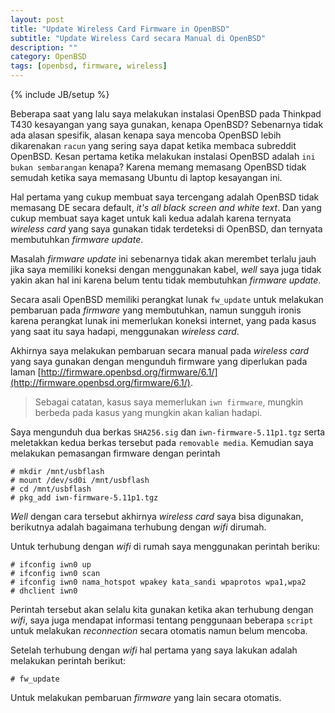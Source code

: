 ```yaml
---
layout: post
title: "Update Wireless Card Firmware in OpenBSD"
subtitle: "Update Wireless Card secara Manual di OpenBSD"
description: ""
category: OpenBSD
tags: [openbsd, firmware, wireless]
---
```

{% include JB/setup %}

Beberapa saat yang lalu saya melakukan instalasi OpenBSD pada Thinkpad T430 kesayangan yang saya gunakan, kenapa OpenBSD? Sebenarnya tidak ada alasan spesifik, alasan kenapa saya mencoba OpenBSD lebih dikarenakan `racun` yang sering saya dapat ketika membaca subreddit OpenBSD. Kesan pertama ketika melakukan instalasi OpenBSD adalah `ini bukan sembarangan` kenapa? Karena memang memasang OpenBSD tidak semudah ketika saya memasang Ubuntu di laptop kesayangan ini.

Hal pertama yang cukup membuat saya tercengang adalah OpenBSD tidak memasang DE secara default, _it's all black screen and white text_. Dan yang cukup membuat saya kaget untuk kali kedua adalah karena ternyata _wireless card_ yang saya gunakan tidak terdeteksi di OpenBSD, dan ternyata membutuhkan _firmware update_.

Masalah _firmware update_ ini sebenarnya tidak akan merembet terlalu jauh jika saya memiliki koneksi dengan menggunakan kabel, _well_ saya juga tidak yakin akan hal ini karena belum tentu tidak membutuhkan _firmware update_.

Secara asali OpenBSD memiliki perangkat lunak `fw_update` untuk melakukan pembaruan pada _firmware_ yang membutuhkan, namun sungguh ironis karena perangkat lunak ini memerlukan koneksi internet, yang pada kasus yang saat itu saya hadapi, menggunakan _wireless card_.

Akhirnya saya melakukan pembaruan secara manual pada _wireless card_ yang saya gunakan dengan mengunduh firmware yang diperlukan pada laman [http://firmware.openbsd.org/firmware/6.1/](http://firmware.openbsd.org/firmware/6.1/).

> Sebagai catatan, kasus saya memerlukan `iwn firmware`, mungkin berbeda pada kasus yang mungkin akan kalian hadapi.

Saya mengunduh dua berkas `SHA256.sig` dan `iwn-firmware-5.11p1.tgz` serta meletakkan kedua berkas tersebut pada `removable media`. Kemudian saya melakukan pemasangan firmware dengan perintah

```
# mkdir /mnt/usbflash
# mount /dev/sd0i /mnt/usbflash
# cd /mnt/usbflash
# pkg_add iwn-firmware-5.11p1.tgz
```

_Well_ dengan cara tersebut akhirnya _wireless card_ saya bisa digunakan, berikutnya adalah bagaimana terhubung dengan _wifi_ dirumah.

Untuk terhubung dengan _wifi_ di rumah saya menggunakan perintah beriku:

```
# ifconfig iwn0 up
# ifconfig iwn0 scan
# ifconfig iwn0 nama_hotspot wpakey kata_sandi wpaprotos wpa1,wpa2
# dhclient iwn0
```

Perintah tersebut akan selalu kita gunakan ketika akan terhubung dengan _wifi_, saya juga mendapat informasi tentang penggunaan beberapa `script` untuk melakukan _reconnection_ secara otomatis namun belum mencoba.

Setelah terhubung dengan _wifi_ hal pertama yang saya lakukan adalah melakukan perintah berikut:

```
# fw_update
```

Untuk melakukan pembaruan _firmware_ yang lain secara otomatis.